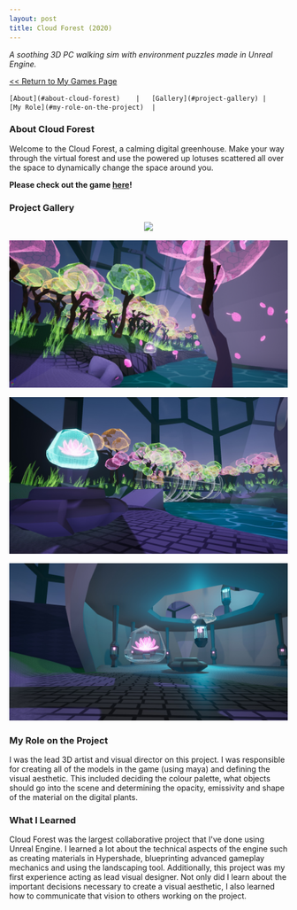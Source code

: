 ```yaml
---
layout: post
title: Cloud Forest (2020)
---
```

_A soothing 3D PC walking sim with environment puzzles made in Unreal Engine._


<a href="/myGames"><< Return to My Games Page</a>

	[About](#about-cloud-forest)	|	[Gallery](#project-gallery)	|	[My Role](#my-role-on-the-project)	|

### **About Cloud Forest**
Welcome to the Cloud Forest, a calming digital greenhouse. Make your way through the virtual forest and use the powered up lotuses scattered all over the space to dynamically change the space around you. 

**Please check out the game [here](https://penguincoco.itch.io/cloud-forest)!**


### **Project Gallery**

<div align="center">
<img src="https://media.giphy.com/media/lqMQR5ppDQYUPuHOva/giphy.gif"> 
</div>

![Cloud Forest Outside](/assets/artwork/MyGames/CloudForest/CloudForest_Outer.jpg) 

![Cloud Forest Bridge](/assets/artwork/MyGames/CloudForest/CloudForest_Bridge.jpg) 

![Cloud Forest Inside](/assets/artwork/MyGames/CloudForest/CloudForest_Interior.jpg) 



### **My Role on the Project**
I was the lead 3D artist and visual director on this project. I was responsible for creating all of the models in the game (using maya) and defining the visual aesthetic. This included deciding the colour palette, what objects should go into the scene and determining the opacity, emissivity and shape of the material on the digital plants. 


### **What I Learned**
Cloud Forest was the largest collaborative project that I've done using Unreal Engine. I learned a lot about the technical aspects of the engine such as creating materials in Hypershade, blueprinting advanced gameplay mechanics and using the landscaping tool. 
Additionally, this project was my first experience acting as lead visual designer. Not only did I learn about the important decisions necessary to create a visual aesthetic, I also learned how to communicate that vision to others working on the project. 
